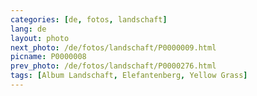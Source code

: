 ```yaml
---
categories: [de, fotos, landschaft]
lang: de
layout: photo
next_photo: /de/fotos/landschaft/P0000009.html
picname: P0000008
prev_photo: /de/fotos/landschaft/P0000276.html
tags: [Album Landschaft, Elefantenberg, Yellow Grass]
---
```

